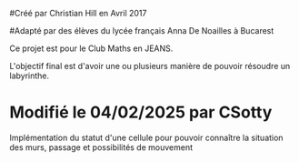 #Créé par Christian Hill en Avril 2017

#Adapté par des élèves du lycée français Anna De Noailles à Bucarest


Ce projet est pour le Club Maths en JEANS.

L'objectif final est d'avoir une ou plusieurs manière de pouvoir résoudre un labyrinthe.

# Modifié le 04/02/2025 par CSotty
Implémentation du statut d'une cellule pour pouvoir connaître la situation des murs, passage et possibilités de mouvement
